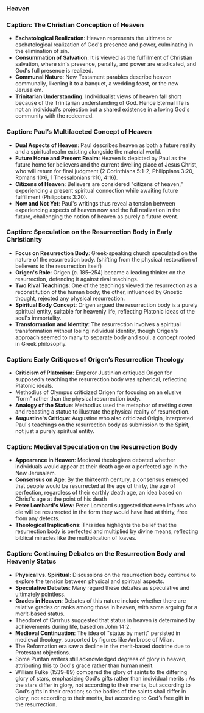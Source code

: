 ### Heaven

### Caption: The Christian Conception of Heaven

- **Eschatological Realization**: Heaven represents the ultimate or eschatological realization of God's presence and power, culminating in the elimination of sin.
- **Consummation of Salvation**: It is viewed as the fulfillment of Christian salvation, where sin's presence, penalty, and power are eradicated, and God's full presence is realized.
- **Communal Nature**: New Testament parables describe heaven communally, likening it to a banquet, a wedding feast, or the new Jerusalem.
- **Trinitarian Understanding**: Individualist views of heaven fall short because of the Trinitarian understanding of God. Hence Eternal life is not an individual's projection but a shared existence in a loving God's community with the redeemed.


### Caption: Paul’s Multifaceted Concept of Heaven

- **Dual Aspects of Heaven**: Paul describes heaven as both a future reality and a spiritual realm existing alongside the material world.
- **Future Home and Present Realm**: Heaven is depicted by Paul as the future home for believers and the current dwelling place of Jesus Christ, who will return for final judgment (2 Corinthians 5:1-2, Philippians 3:20, Romans 10:6, 1 Thessalonians 1:10, 4:16).
- **Citizens of Heaven**: Believers are considered "citizens of heaven," experiencing a present spiritual connection while awaiting future fulfillment (Philippians 3:20).
- **Now and Not Yet**: Paul's writings thus reveal a tension between experiencing aspects of heaven now and the full realization in the future, challenging the notion of heaven as purely a future event.


### Caption: Speculation on the Resurrection Body in Early Christianity

- **Focus on Resurrection Body**: Greek-speaking church speculated on the nature of the resurrection body. (shifting from the physical restoration of believers to the resurrection itself)
- **Origen's Role**: Origen (c. 185–254) became a leading thinker on the resurrection, defending it against rival teachings.
- **Two Rival Teachings**: One of the teachings viewed the resurrection as a reconstitution of the human body; the other, influenced by Gnostic thought, rejected any physical resurrection.
- **Spiritual Body Concept**: Origen argued the resurrection body is a purely spiritual entity, suitable for heavenly life, reflecting Platonic ideas of the soul's immortality.
- **Transformation and Identity**: The resurrection involves a spiritual transformation without losing individual identity, though Origen's approach seemed to many to separate body and soul, a concept rooted in Greek philosophy.


### Caption: Early Critiques of Origen’s Resurrection Theology

- **Criticism of Platonism**: Emperor Justinian critiqued Origen for supposedly teaching the resurrection body was spherical, reflecting Platonic ideals.
- Methodius of Olympus criticized Origen for focusing on an elusive "form" rather than the physical resurrection body.
- **Analogy of the Statue**: Methodius used the metaphor of melting down and recasting a statue to illustrate the physical reality of resurrection.
- **Augustine's Critique**: Augustine who also criticized Origin, interpreted Paul's teachings on the resurrection body as submission to the Spirit, not just a purely spiritual entity.


### Caption: Medieval Speculation on the Resurrection Body

- **Appearance in Heaven**: Medieval theologians debated whether individuals would appear at their death age or a perfected age in the New Jerusalem.
- **Consensus on Age**: By the thirteenth century, a consensus emerged that people would be resurrected at the age of thirty, the age of perfection, regardless of their earthly death age, an idea based on Christ's age at the point of his death
- **Peter Lombard's View**: Peter Lombard suggested that even infants who die will be resurrected in the form they would have had at thirty, free from any defects.
- **Theological Implications**: This idea highlights the belief that the resurrection body is perfected and multiplied by divine means, reflecting biblical miracles like the multiplication of loaves.


### Caption: Continuing Debates on the Resurrection Body and Heavenly Status

- **Physical vs. Spiritual**: Discussions on the resurrection body continue to explore the tension between physical and spiritual aspects.
- **Speculative Debates**: Many regard these debates as speculative and ultimately pointless.
- **Grades in Heaven**: Debates of this nature include whether there are relative grades or ranks among those in heaven, with some arguing for a merit-based status.
- Theodoret of Cyrrhus suggested that status in heaven is determined by achievements during life, based on John 14:2.
- **Medieval Continuation**: The idea of "status by merit" persisted in medieval theology, supported by figures like Ambrose of Milan.
- The Reformation era saw a decline in the merit-based doctrine due to Protestant objections.
- Some Puritan writers still acknowledged degrees of glory in heaven, attributing this to God's grace rather than human merit.
- William Fulke (1539–89) compared the glory of saints to the differing glory of stars, emphasizing God's gifts rather than individual merits : 
    As the stars differ in glory, not according to their merits, but according to
    God’s gifts in their creation; so the bodies of the saints shall differ in
    glory, not according to their merits, but according to God’s free gift in
    the resurrection.
